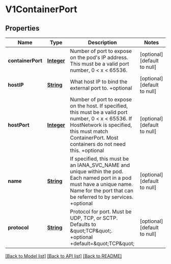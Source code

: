 # V1ContainerPort
## Properties

Name | Type | Description | Notes
------------ | ------------- | ------------- | -------------
**containerPort** | [**Integer**](integer.md) | Number of port to expose on the pod&#39;s IP address. This must be a valid port number, 0 &lt; x &lt; 65536. | [optional] [default to null]
**hostIP** | [**String**](string.md) | What host IP to bind the external port to. +optional | [optional] [default to null]
**hostPort** | [**Integer**](integer.md) | Number of port to expose on the host. If specified, this must be a valid port number, 0 &lt; x &lt; 65536. If HostNetwork is specified, this must match ContainerPort. Most containers do not need this. +optional | [optional] [default to null]
**name** | [**String**](string.md) | If specified, this must be an IANA_SVC_NAME and unique within the pod. Each named port in a pod must have a unique name. Name for the port that can be referred to by services. +optional | [optional] [default to null]
**protocol** | [**String**](string.md) | Protocol for port. Must be UDP, TCP, or SCTP. Defaults to \&quot;TCP\&quot;. +optional +default&#x3D;\&quot;TCP\&quot; | [optional] [default to null]

[[Back to Model list]](../README.md#documentation-for-models) [[Back to API list]](../README.md#documentation-for-api-endpoints) [[Back to README]](../README.md)


